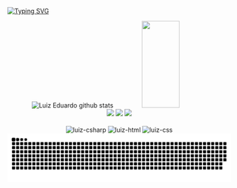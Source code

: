 [![Typing SVG](https://readme-typing-svg.herokuapp.com/?color=ff0000&size=35&center=true&vCenter=true&width=1000&lines=Eae+pessoal+tudo+bem?;Meu+nome+é+Luiz+Eduardo!;E+eu++tenho+22+anos+;Moro+em+Blumenau,+SC;E+atualmente+estou+estudando+Csharp;Seja+Bem+Vindo!+:%29)](https://git.io/typing-svg)

<div align="center">  
<img width="49%" height="195px" src="https://github-readme-stats.vercel.app/api?username=luizeduardooo&show_icons=true&count_private=true&hide_border=true&title_color=ff0000&icon_color=ff0000&text_color=ff0000&bg_color=0d1117" alt="Luiz Eduardo github stats" /> 
<img width="41%" height="195px" src="https://github-readme-stats.vercel.app/api/top-langs/?username=luizeduardooo&layout=compact&hide_border=true&title_color=ff0000&icon_color=ff0000&text_color=ff0000&bg_color=0d1117"/>
</div>

<div align="center">  
  <a href="https://instagram.com/luiz_eee" target="_blank"><img src="https://img.shields.io/badge/Instagram-E4405F?style=for-the-badge&logo=instagram&logoColor=white" target="_blank"></a>
  <a href = "luiz.andrzejewski@outlook.com"><img src="https://img.shields.io/badge/Outlook-0078D4?style=for-the-badge&logo=microsoft-outlook&logoColor=white" target="_blank"></a>
  <a href="https://www.linkedin.com/in/luizeduardooo/" target="_blank"><img src="https://img.shields.io/badge/-LinkedIn-%230077B5?style=for-the-badge&logo=linkedin&logoColor=white" target="_blank"></a> 
</div>

<div align="center"><br>
<img align="center" alt="luiz-csharp" height="30" width="40" src="https://cdn.jsdelivr.net/gh/devicons/devicon/icons/csharp/csharp-original.svg">
<img align="center" alt="luiz-html" height="30" width="40" src="https://cdn.jsdelivr.net/gh/devicons/devicon/icons/html5/html5-original.svg">
<img align="center" alt="luiz-css" height="30" width="40" src="https://cdn.jsdelivr.net/gh/devicons/devicon/icons/css3/css3-original.svg">

<picture>
  <source media="(prefers-color-scheme: dark)" srcset="https://raw.githubusercontent.com/luizeduardooo/luizeduardooo/output/github-contribution-grid-snake-dark.svg">
  <source media="(prefers-color-scheme: light)" srcset="https://raw.githubusercontent.com/luizeduardooo/luizeduardooo/output/github-contribution-grid-snake.svg">
  <img alt="github contribution grid snake animation" src="https://raw.githubusercontent.com/luizeduardooo/luizeduardooo/output/github-contribution-grid-snake.svg">
</picture>
